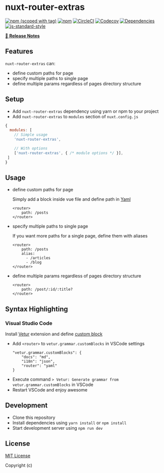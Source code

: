 # nuxt-router-extras
[![npm (scoped with tag)](https://img.shields.io/npm/v/nuxt-router-extras/latest.svg?style=flat-square)](https://npmjs.com/package/nuxt-router-extras)
[![npm](https://img.shields.io/npm/dt/nuxt-router-extras.svg?style=flat-square)](https://npmjs.com/package/nuxt-router-extras)
[![CircleCI](https://img.shields.io/circleci/project/github/alibaba-aero/nuxt-router-extras.svg?style=flat-square)](https://circleci.com/gh/)
[![Codecov](https://img.shields.io/codecov/c/github/alibaba-aero/nuxt-router-extras.svg?style=flat-square)](https://codecov.io/gh/)
[![Dependencies](https://david-dm.org/nuxt-router-extras/status.svg?style=flat-square)](https://david-dm.org/)
[![js-standard-style](https://img.shields.io/badge/code_style-standard-brightgreen.svg?style=flat-square)](http://standardjs.com)

> 

[📖 **Release Notes**](./CHANGELOG.md)

## Features

`nuxt-router-extras` can: 
- define custom paths for page
- specify multiple paths to single page
- define multiple params regardless of pages directory structure

## Setup
- Add `nuxt-router-extras` dependency using yarn or npm to your project
- Add `nuxt-router-extras` to `modules` section of `nuxt.config.js`

```js
{
  modules: [
    // Simple usage
    'nuxt-router-extras',

    // With options
    ['nuxt-router-extras', { /* module options */ }],
 ]
}
```

## Usage

- define custom paths for page

    Simply add a block inside vue file and define path in [Yaml](https://en.wikipedia.org/wiki/YAML)
    ```
    <router>
        path: /posts
    </router>
    ```
- specify multiple paths to single page

    If you want more paths for a single page, define them with aliases
    ```
    <router>
        path: /posts
        alias:
          - /articles
          - /blog
    </router>
    ```
- define multiple params regardless of pages directory structure

    ```
    <router>
        path: /post/:id/:title?
    </router>
    ```
    
## Syntax Highlighting
### Visual Studio Code
Install [Vetur](https://vuejs.github.io/vetur/) extension and define [custom block](https://vuejs.github.io/vetur/highlighting.html#custom-block)
- Add `<router>` to `vetur.grammar.customBlocks` in VSCode settings
    ```
    "vetur.grammar.customBlocks": {
        "docs": "md",
        "i18n": "json",
        "router": "yaml"
    }
    ```
- Execute command `> Vetur: Generate grammar from vetur.grammar.customBlocks` in VSCode
- Restart VSCode and enjoy awesome

## Development

- Clone this repository
- Install dependencies using `yarn install` or `npm install`
- Start development server using `npm run dev`

## License

[MIT License](./LICENSE)

Copyright (c) 
